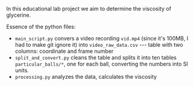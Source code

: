 In this educational lab project we aim to determine the viscosity of glycerine.

Essence of the python files:
- `main_script.py` convers a video recording `vid.mp4` (since it's 100MB, I had to make git ignore it) into `video_raw_data.csv` --- table with two columns: coordinate and frame number
- `split_and_convert.py` cleans the table and splits it into ten tables `particular_balls/*`, one for each ball, converting the numbers into SI units.
- `processing.py` analyzes the data, calculates the viscosity
